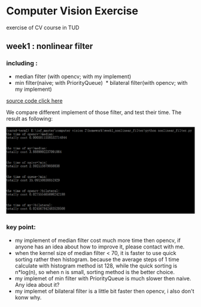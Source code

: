 # Computer Vision Exercise
exercise of CV course in TUD

## week1 : nonlinear filter
### including :   
  * median filter (with opencv; with my implement)
  * min filter(naive; with PriorityQueue)
  * bilateral filter(with opencv; with my implement)
  
  
[source code click here](https://github.com/chrisHuxi/ComputerVisionExercise/blob/master/week1_nonlinear_filter/nonlinear_filter.py)


We compare different implement of those filter, and test their time. The result as following:


![](https://github.com/chrisHuxi/ComputerVisionExercise/blob/master/week1_nonlinear_filter/result.PNG)


### key point:
  * my implement of median filter cost much more time then opencv, if anyone has an idea about how to improve it, please 
    contact with me.
  * when the kernel size of median filter < 70, it is faster to use quick sorting rather then histogram. because the average steps of 1       time calculate with histogram method ist 128, while the quick sorting is n\*log(n), so when n is 
    small, sorting method is the better choice.
  * my implemet of min filter with PriorityQueue is much slower then naive. Any idea about it?
  * my implemet of bilateral filter is a little bit faster then opencv, i also don't konw why.
   
